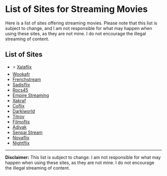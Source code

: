 # List of Sites for Streaming Movies

Here is a list of sites offering streaming movies. Please note that this list is subject to change, and I am not responsible for what may happen when using these sites, as they are not mine. I do not encourage the illegal streaming of content.

## List of Sites

<ul>
  <li>⭐ <a href="https://xalaflix.eu" target="_blank">Xalaflix</a></li>
  <li><a href="https://vww.wookafr.org" target="_blank">Wookafr</a></li>
  <li><a href="https://frenchstream.vc" target="_blank">Frenchstream</a></li>
  <li><a href="https://tv.sadisflix.org" target="_blank">Sadisflix</a></li>
  <li><a href="https://rocs45.fr" target="_blank">Rocs45</a></li>
  <li><a href="https://empire-streaming.live" target="_blank">Empire Streaming</a></li>
  <li><a href="https://xakraf.com" target="_blank">Xakraf</a></li>
  <li><a href="https://coflix.plus" target="_blank">Coflix</a></li>
  <li><a href="https://www.darkiworld.al" target="_blank">Darkiworld</a></li>
  <li><a href="https://www.titrov.com" target="_blank">Titrov</a></li>
  <li><a href="https://filmoflix.bz" target="_blank">Filmoflix</a></li>
  <li><a href="https://adivak.com" target="_blank">Adivak</a></li>
  <li><a href="https://senpai-stream.net" target="_blank">Senpai Stream</a></li>
  <li><a href="https://www.novaflix.net" target="_blank">Novaflix</a></li>
  <li><a href="https://nightflix.vip/" target="_blank">Nightflix</a></li>
</ul>

<hr>

**Disclaimer:** This list is subject to change. I am not responsible for what may happen when using these sites, as they are not mine. I do not encourage the illegal streaming of content.
